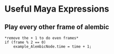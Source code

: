 # Useful Maya Expressions

## Play every other frame of alembic
```
*remove the + 1 to do even frames*
if (frame % 2 == 0)
	example_AlembicNode.time = time + 1;
```